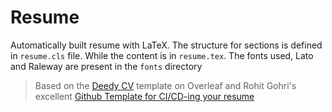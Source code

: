 # Resume

<!-- [![Build Status](https://github.com/rohit-gohri/resume-template/workflows/Preview/badge.svg?branch=master)](https://github.com/rohit-gohri/resume-template/actions?query=branch%3Amaster)
![Release](https://github.com/rohit-gohri/resume-template/workflows/Release/badge.svg) -->

Automatically built resume with LaTeX. The structure for sections is defined in `resume.cls` file. While the content is in `resume.tex`. The fonts used, Lato and Raleway are present in the `fonts` directory

<!-- ### [Preview latest version](https://docs.google.com/viewer?url=https://github.com/rohit-gohri/resume-template/releases/latest/download/Preview.pdf)

### [Download latest version](https://github.com/rohit-gohri/resume-template/releases/latest/download/Preview.pdf) -->

> Based on the [Deedy CV](https://www.overleaf.com/latex/templates/deedy-cv/bjryvfsjdyxz) template on Overleaf and Rohit Gohri's excellent [Github Template for CI/CD-ing your resume](https://github.com/rohit-gohri/resume-template)

